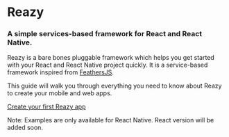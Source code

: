 # Reazy

### A simple services-based framework for React and React Native.

Reazy is a bare bones pluggable framework which helps you get started with your React and React Native project quickly. It is a service-based framework inspired from [FeathersJS](http://feathersjs.com/).

This guide will walk you through everything you need to know about Reazy to create your mobile and web apps.

[Create your first Reazy app](getting-started.md)

Note: Examples are only available for React Native. React version will be added soon.